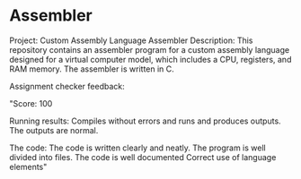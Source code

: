 # Assembler
Project: Custom Assembly Language Assembler 
Description: This repository contains an assembler program for a custom assembly language designed for a virtual computer model, which includes a CPU, registers, and RAM memory. The assembler is written in C.

Assignment checker feedback:

"Score: 100

Running results:
   Compiles without errors and runs and produces outputs.
   The outputs are normal.
 
The code:
The code is written clearly and neatly.
  The program is well divided into files.
The code is well documented
Correct use of language elements"

